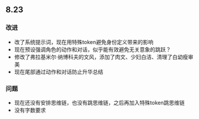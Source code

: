 ## 8.23
### 改进
- 改了系统提示词，现在用特殊token避免身份定义带来的影响
- 现在预设强调角色的动作和对话，似乎能有效避免无关意象的跳跃？
- 修改了弗拉基米尔·纳博科夫的文风，添加了肉文、少妇白洁、清理了白幼瘦审美
- 现在尾部通过动作和对话防止升华总结
### 问题
- 现在还没有安排思维链，也没有跳思维链，之后再加入特殊token跳思维链
- 没有字数要求